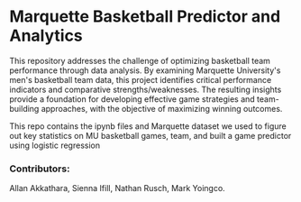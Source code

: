 # Marquette Basketball  Predictor and Analytics

This repository addresses the challenge of optimizing basketball team performance through data analysis. By examining Marquette University's men's basketball team data, this project identifies critical performance indicators and comparative strengths/weaknesses. The resulting insights provide a foundation for developing effective game strategies and team-building approaches, with the objective of maximizing winning outcomes.

This repo contains the ipynb files and Marquette dataset we used to figure out key statistics on MU basketball games, team, and built a game predictor using logistic regression

### Contributors:
Allan Akkathara,
Sienna Ifill,
Nathan Rusch,
Mark Yoingco.
